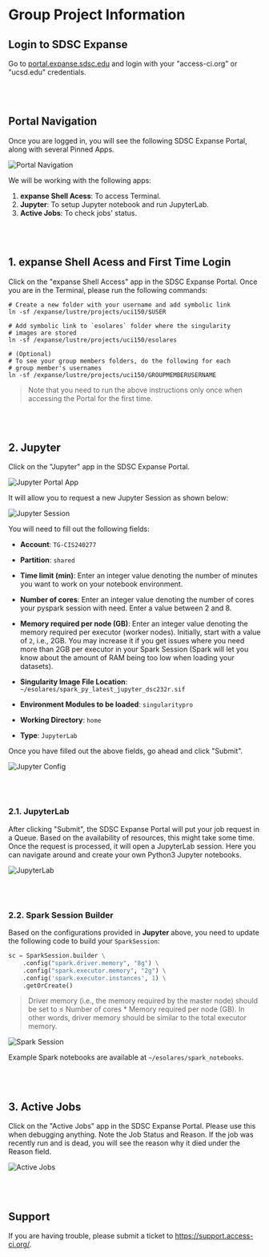 # Group Project Information

## Login to SDSC Expanse
Go to [portal.expanse.sdsc.edu](portal.expanse.sdsc.edu) and login with your "access-ci.org" or "ucsd.edu" credentials.

<br>
<br>

## Portal Navigation
Once you are logged in, you will see the following SDSC Expanse Portal, along with several Pinned Apps. 

![Portal Navigation](images/portal-navigation.png "Portal Navigation")

We will be working with the following apps:
1. **expanse Shell Acess**: To access Terminal.
2. **Jupyter**: To setup Jupyter notebook and run JupyterLab.
3. **Active Jobs**: To check jobs' status.

<br>
<br>

## 1. expanse Shell Acess and First Time Login
Click on the "expanse Shell Access" app in the SDSC Expanse Portal. Once you are in the Terminal, please run the following commands: 
```shell
# Create a new folder with your username and add symbolic link
ln -sf /expanse/lustre/projects/uci150/$USER

# Add symbolic link to `esolares` folder where the singularity
# images are stored
ln -sf /expanse/lustre/projects/uci150/esolares

# (Optional)
# To see your group members folders, do the following for each 
# group member's usernames
ln -sf /expanse/lustre/projects/uci150/GROUPMEMBERUSERNAME
```
>Note that you need to run the above instructions only once when accessing the Portal for the first time. 

<br>
<br>

## 2. Jupyter
Click on the "Jupyter" app in the SDSC Expanse Portal. 

![Jupyter Portal App](images/jupyter-icon.png "Jupyter Portal App")

It will allow you to request a new Jupyter Session as shown below:

![Jupyter Session](images/jupyter-config.png "Jupyter Session")

You will need to fill out the following fields: 
- **Account**: `TG-CIS240277`

- **Partition**: `shared`

- **Time limit (min)**: Enter an integer value denoting the number of minutes you want to work on your notebook environment.

- **Number of cores**: Enter an integer value denoting the number of cores your pyspark session with need. Enter a value between 2 and 8.

- **Memory required per node (GB)**: Enter an integer value denoting the memory required per executor (worker nodes). Initially, start with a value of `2`, i.e., 2GB. You may increase it if you get issues where you need more than 2GB per executor in your Spark Session (Spark will let you know about the amount of RAM being too low when loading your datasets).

- **Singularity Image File Location**: `~/esolares/spark_py_latest_jupyter_dsc232r.sif`

- **Environment Modules to be loaded**: `singularitypro`

- **Working Directory**: `home`

- **Type**: `JupyterLab`

Once you have filled out the above fields, go ahead and click "Submit".

![Jupyter Config](images/jupyter-config2.png "Jupyter Config")

<br>
<br>

### 2.1. JupyterLab
After clicking "Submit", the SDSC Expanse Portal will put your job request in a Queue. Based on the availability of resources, this might take some time. Once the request is processed, it will open a JupyterLab session. Here you can navigate around and create your own Python3 Jupyter notebooks. 

![JupyterLab](images/jupyterlab.png "JupyterLab")

<br>
<br>

### 2.2. Spark Session Builder
Based on the configurations provided in **Jupyter** above, you need to update the following code to build your `SparkSession`:
```py
sc = SparkSession.builder \
    .config("spark.driver.memory", "8g") \
    .config("spark.executor.memory", "2g") \
    .config('spark.executor.instances', 1) \
    .getOrCreate()
```

>Driver memory (i.e., the memory required by the master node) should be set to ≤ Number of cores * Memory required per node (GB). In other words, driver memory should be similar to the total executor memory.

![Spark Session](images/spark-session.png "Spark Session")

Example Spark notebooks are available at `~/esolares/spark_notebooks`.

<br>
<br>

## 3. Active Jobs
Click on the "Active Jobs" app in the SDSC Expanse Portal. Please use this when debugging anything. Note the Job Status and Reason. If the job was recently run and is dead, you will see the reason why it died under the Reason field. 

![Active Jobs](images/active-jobs.png "Active Jobs")


<br>
<br>

## Support
If you are having trouble, please submit a ticket to https://support.access-ci.org/.
